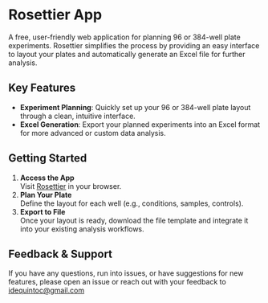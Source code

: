 # Rosettier App

A free, user-friendly web application for planning 96 or 384-well plate experiments. Rosettier simplifies the process by providing an easy interface to layout your plates and automatically generate an Excel file for further analysis.

## Key Features
- **Experiment Planning**: Quickly set up your 96 or 384-well plate layout through a clean, intuitive interface.
- **Excel Generation**: Export your planned experiments into an Excel format for more advanced or custom data analysis.

## Getting Started
1. **Access the App**  
   Visit [Rosettier](https://rosettier.streamlit.app/) in your browser.
2. **Plan Your Plate**  
   Define the layout for each well (e.g., conditions, samples, controls).
3. **Export to File**  
   Once your layout is ready, download the file template and integrate it into your existing analysis workflows.

## Feedback & Support
If you have any questions, run into issues, or have suggestions for new features, please open an issue or reach out with your feedback to idequintoc@gmail.com
